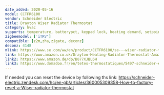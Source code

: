 ```yaml
---
date_added: 2020-05-16
model: CCTFR6100
vendor: Schneider Electric 
title: Drayton Wiser Radiator Thermostat
category: hvac
supports: temperature, batterypct, keypad lock, heating demand, setpoint, open window detection, boost -2/+2 °C, external temperature sensor
zigbeemodel: ['iTRV']
compatible: [z2m,zha,zigate, deconz]
deconz: 4148
mlink: https://www.se.com/ww/en/product/CCTFR6100/se---wiser-radiator-thermostat/
link: https://www.amazon.co.uk/Drayton-Heating-Radiator-Thermostat-Amazon/dp/B075GNG6QF
link2: https://www.amazon.de/dp/B077XJBL6H
link3: https://www.domadoo.fr/en/tetes-thermostatiques/5497-schneider-electric-tete-de-vanne-thermostatique-connectee-zigbee-30-wiser-3606489582821.html
---
```

If needed you can reset the device by following ths link: https://schneider-electric.zendesk.com/hc/en-gb/articles/360005309358-How-to-factory-reset-a-Wiser-radiator-thermostat
